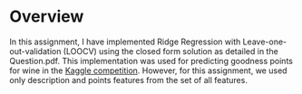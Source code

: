 # Overview

In this assignment, I have implemented Ridge Regression with Leave-one-out-validation (LOOCV) using the closed form solution as detailed in the Question.pdf. This implementation was used for predicting goodness points for wine in the [Kaggle competition](https://www.kaggle.com/zynicide/wine-reviews). However, for this assignment, we used only description and points features from the set of all features.

